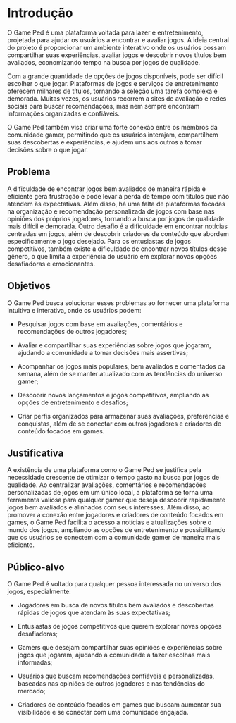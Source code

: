 # Introdução

O Game Ped é uma plataforma voltada para lazer e entretenimento, projetada para ajudar os usuários a encontrar e avaliar jogos. A ideia central do projeto é proporcionar um ambiente interativo onde os usuários possam compartilhar suas experiências, avaliar jogos e descobrir novos títulos bem avaliados, economizando tempo na busca por jogos de qualidade.

Com a grande quantidade de opções de jogos disponíveis, pode ser difícil escolher o que jogar. Plataformas de jogos e serviços de entretenimento oferecem milhares de títulos, tornando a seleção uma tarefa complexa e demorada. Muitas vezes, os usuários recorrem a sites de avaliação e redes sociais para buscar recomendações, mas nem sempre encontram informações organizadas e confiáveis.

O Game Ped também visa criar uma forte conexão entre os membros da comunidade gamer, permitindo que os usuários interajam, compartilhem suas descobertas e experiências, e ajudem uns aos outros a tomar decisões sobre o que jogar.

## Problema

A dificuldade de encontrar jogos bem avaliados de maneira rápida e eficiente gera frustração e pode levar à perda de tempo com títulos que não atendem às expectativas. Além disso, há uma falta de plataformas focadas na organização e recomendação personalizada de jogos com base nas opiniões dos próprios jogadores, tornando a busca por jogos de qualidade mais difícil e demorada. Outro desafio é a dificuldade em encontrar notícias centradas em jogos, além de descobrir criadores de conteúdo que abordem especificamente o jogo desejado. Para os entusiastas de jogos competitivos, também existe a dificuldade de encontrar novos títulos desse gênero, o que limita a experiência do usuário em explorar novas opções desafiadoras e emocionantes.

## Objetivos

O Game Ped busca solucionar esses problemas ao fornecer uma plataforma intuitiva e interativa, onde os usuários podem:

- Pesquisar jogos com base em avaliações, comentários e recomendações de outros jogadores;

- Avaliar e compartilhar suas experiências sobre jogos que jogaram, ajudando a comunidade a tomar decisões mais assertivas;

- Acompanhar os jogos mais populares, bem avaliados e comentados da semana, além de se manter atualizado com as tendências do universo gamer;

- Descobrir novos lançamentos e jogos competitivos, ampliando as opções de entretenimento e desafios;

- Criar perfis organizados para armazenar suas avaliações, preferências e conquistas, além de se conectar com outros jogadores e criadores de conteúdo focados em games.

## Justificativa

A existência de uma plataforma como o Game Ped se justifica pela necessidade crescente de otimizar o tempo gasto na busca por jogos de qualidade. Ao centralizar avaliações, comentários e recomendações personalizadas de jogos em um único local, a plataforma se torna uma ferramenta valiosa para qualquer gamer que deseja descobrir rapidamente jogos bem avaliados e alinhados com seus interesses. Além disso, ao promover a conexão entre jogadores e criadores de conteúdo focados em games, o Game Ped facilita o acesso a notícias e atualizações sobre o mundo dos jogos, ampliando as opções de entretenimento e possibilitando que os usuários se conectem com a comunidade gamer de maneira mais eficiente.


## Público-alvo

O Game Ped é voltado para qualquer pessoa interessada no universo dos jogos, especialmente:

- Jogadores em busca de novos títulos bem avaliados e descobertas rápidas de jogos que atendam às suas expectativas;

- Entusiastas de jogos competitivos que querem explorar novas opções desafiadoras;

- Gamers que desejam compartilhar suas opiniões e experiências sobre jogos que jogaram, ajudando a comunidade a fazer escolhas mais informadas;

- Usuários que buscam recomendações confiáveis e personalizadas, baseadas nas opiniões de outros jogadores e nas tendências do mercado;

- Criadores de conteúdo focados em games que buscam aumentar sua visibilidade e se conectar com uma comunidade engajada.